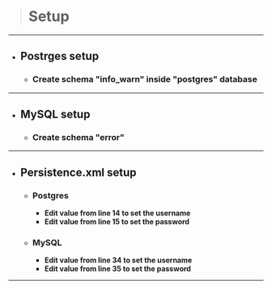 ># **Setup**
___

* ## Postrges setup
  * ### **Create schema "info_warn" inside "postgres" database**

---
 
* ## MySQL setup
  * ### **Create schema "error"**
  
---

* ## Persistence.xml setup
    * ### **Postgres**
      * **Edit value from line 14 to set the username** 
      * **Edit value from line 15 to set the password** 
      
    * ### **MySQL**
      * **Edit value from line 34 to set the username**
      * **Edit value from line 35 to set the password**

---


